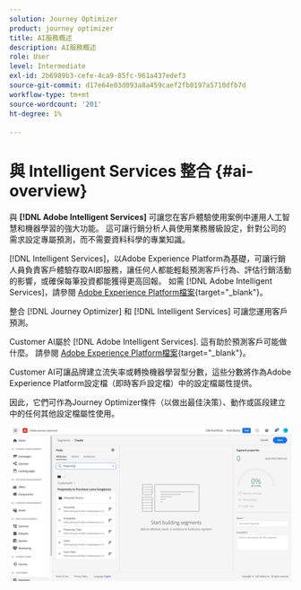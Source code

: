 ```yaml
---
solution: Journey Optimizer
product: journey optimizer
title: AI服務概述
description: AI服務概述
role: User
level: Intermediate
exl-id: 2b6989b3-cefe-4ca9-85fc-961a437edef3
source-git-commit: d17e64e03d093a8a459caef2fb0197a5710dfb7d
workflow-type: tm+mt
source-wordcount: '201'
ht-degree: 1%

---
```


# 與 Intelligent Services 整合 {#ai-overview}

與 **[!DNL Adobe Intelligent Services]** 可讓您在客戶體驗使用案例中運用人工智慧和機器學習的強大功能。 這可讓行銷分析人員使用業務層級設定，針對公司的需求設定專屬預測，而不需要資料科學的專業知識。

[!DNL Intelligent Services]，以Adobe Experience Platform為基礎，可讓行銷人員負責客戶體驗存取AI即服務，讓任何人都能輕鬆預測客戶行為、評估行銷活動的影響，或確保每筆投資都能獲得更高回報。 如需 [!DNL Adobe Intelligent Services]，請參閱 [Adobe Experience Platform檔案](https://experienceleague.adobe.com/docs/experience-platform/intelligent-services/home.html){target=&quot;_blank&quot;}。

整合 [!DNL Journey Optimizer] 和 [!DNL Intelligent Services] 可讓您運用客戶預測。

Customer AI屬於 [!DNL Adobe Intelligent Services]. 這有助於預測客戶可能做什麼。 請參閱 [Adobe Experience Platform檔案](https://experienceleague.adobe.com/docs/experience-platform/intelligent-services/customer-ai/overview.html){target=&quot;_blank&quot;}。

Customer AI可讓品牌建立流失率或轉換機器學習型分數，這些分數將作為Adobe Experience Platform設定檔（即時客戶設定檔）中的設定檔屬性提供。

因此，它們可作為Journey Optimizer條件（以做出最佳決策）、動作或區段建立中的任何其他設定檔屬性使用。

![](assets/customer-ai.png)

